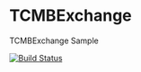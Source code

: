 # TCMBExchange
TCMBExchange Sample

[![Build Status](https://travis-ci.org/gekuu/TCMBExchange.svg?branch=development)](https://travis-ci.org/gekuu/TCMBExchange)